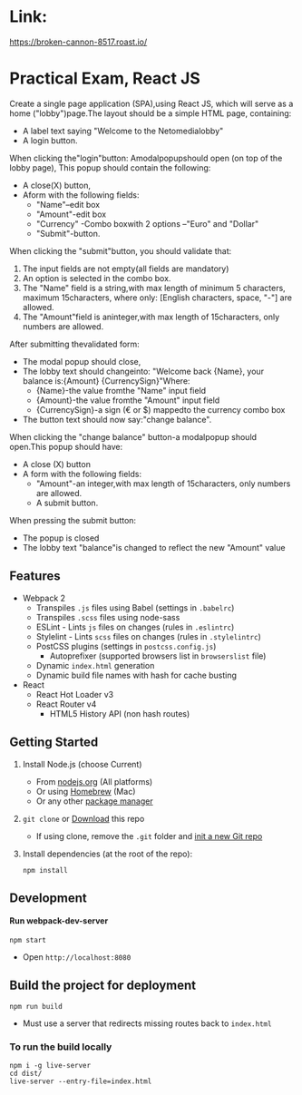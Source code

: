 Link:
=====
https://broken-cannon-8517.roast.io/

Practical Exam, React JS
========================

Create a single page application (SPA),using React JS, which will serve as a home ("lobby")page.The layout should be a simple HTML page, containing:

- A label text saying "Welcome to the Netomedialobby" 
- A login button.

When clicking the"login"button: Amodalpopupshould open (on top of the lobby page), This popup should contain the following:
- A close(X) button, 
- Aform with the following fields:
   - "Name"–edit box
   - "Amount"-edit box
   - "Currency" -Combo boxwith 2 options –"Euro" and "Dollar"
   - "Submit"-button.
   
 When clicking the "submit"button, you should validate that:
 1. The input fields are not empty(all fields are mandatory)
 2. An option is selected in the combo box.
 3. The "Name" field is a string,with max length of minimum 5 characters, maximum 15characters, where only: [English characters, space, "-"] are allowed.
 4. The "Amount"field is aninteger,with max length of 15characters, only numbers are allowed.
 
 After submitting thevalidated form:
 - The modal popup should close,
 - The lobby text should changeinto: "Welcome back {Name}, your balance is:{Amount} {CurrencySign}"Where:
   - {Name}-the value fromthe "Name" input field
   - {Amount}-the value fromthe "Amount" input field
   - {CurrencySign}-a sign (€ or $) mappedto the currency combo box
 - The button text should now say:"change balance".
 
 When clicking the "change balance" button-a modalpopup should open.This popup should have:
 - A close (X) button
 - A form with the following fields:
   - "Amount"-an integer,with max length of 15characters, only numbers are allowed.
   - A submit button.
   
 When pressing the submit button:
 - The popup is closed
 - The lobby text "balance"is changed to reflect the new "Amount" value


Features
----------

- Webpack 2
  - Transpiles `.js` files using Babel (settings in `.babelrc`)
  - Transpiles `.scss` files using node-sass
  - ESLint - Lints `js` files on changes (rules in `.eslintrc`)
  - Stylelint - Lints `scss` files on changes (rules in `.stylelintrc`)
  - PostCSS plugins (settings in `postcss.config.js`)
    - Autoprefixer (supported browsers list in `browserslist` file)
  - Dynamic `index.html` generation
  - Dynamic build file names with hash for cache busting
- React
  - React Hot Loader v3
  - React Router v4
    - HTML5 History API (non hash routes)

Getting Started
----------------

1. Install Node.js (choose Current)
    - From [nodejs.org](https://nodejs.org/) (All platforms)
    - Or using [Homebrew](http://blog.teamtreehouse.com/install-node-js-npm-mac) (Mac)
    - Or any other [package manager](https://github.com/joyent/node/wiki/Installing-Node.js-via-package-manager)
1. `git clone` or [Download](https://github.com/alexilyaev/react-es6-starter/archive/master.zip) this repo
    - If using clone, remove the `.git` folder and [init a new Git repo](https://help.github.com/articles/adding-an-existing-project-to-github-using-the-command-line/)
1. Install dependencies (at the root of the repo):

    ```
    npm install
    ```

Development
------------

#### Run webpack-dev-server

```
npm start
```

- Open `http://localhost:8080`

Build the project for deployment
---------------------------------

```
npm run build
```

- Must use a server that redirects missing routes back to `index.html`

### To run the build locally

```
npm i -g live-server
cd dist/
live-server --entry-file=index.html
```
